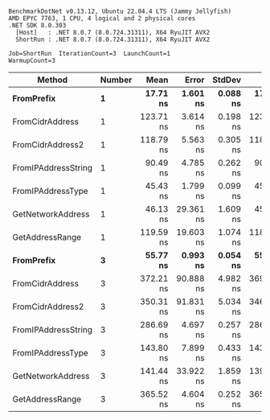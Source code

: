 ```

BenchmarkDotNet v0.13.12, Ubuntu 22.04.4 LTS (Jammy Jellyfish)
AMD EPYC 7763, 1 CPU, 4 logical and 2 physical cores
.NET SDK 8.0.303
  [Host]   : .NET 8.0.7 (8.0.724.31311), X64 RyuJIT AVX2
  ShortRun : .NET 8.0.7 (8.0.724.31311), X64 RyuJIT AVX2

Job=ShortRun  IterationCount=3  LaunchCount=1  
WarmupCount=3  

```
| Method              | Number | Mean      | Error     | StdDev   | Min       | Max       | Gen0   | Allocated |
|-------------------- |------- |----------:|----------:|---------:|----------:|----------:|-------:|----------:|
| **FromPrefix**          | **1**      |  **17.71 ns** |  **1.601 ns** | **0.088 ns** |  **17.62 ns** |  **17.80 ns** | **0.0007** |      **56 B** |
| FromCidrAddress     | 1      | 123.71 ns |  3.614 ns | 0.198 ns | 123.54 ns | 123.92 ns | 0.0012 |     112 B |
| FromCidrAddress2    | 1      | 118.79 ns |  5.563 ns | 0.305 ns | 118.61 ns | 119.15 ns | 0.0012 |     112 B |
| FromIPAddressString | 1      |  90.49 ns |  4.785 ns | 0.262 ns |  90.24 ns |  90.76 ns | 0.0006 |      56 B |
| FromIPAddressType   | 1      |  45.43 ns |  1.799 ns | 0.099 ns |  45.35 ns |  45.54 ns | 0.0010 |      88 B |
| GetNetworkAddress   | 1      |  46.13 ns | 29.361 ns | 1.609 ns |  45.04 ns |  47.98 ns | 0.0007 |      56 B |
| GetAddressRange     | 1      | 119.59 ns | 19.603 ns | 1.074 ns | 118.40 ns | 120.49 ns | 0.0019 |     168 B |
| **FromPrefix**          | **3**      |  **55.77 ns** |  **0.993 ns** | **0.054 ns** |  **55.71 ns** |  **55.80 ns** | **0.0020** |     **168 B** |
| FromCidrAddress     | 3      | 372.21 ns | 90.888 ns | 4.982 ns | 369.12 ns | 377.95 ns | 0.0038 |     336 B |
| FromCidrAddress2    | 3      | 350.31 ns | 91.831 ns | 5.034 ns | 346.57 ns | 356.03 ns | 0.0038 |     336 B |
| FromIPAddressString | 3      | 286.69 ns |  4.697 ns | 0.257 ns | 286.40 ns | 286.89 ns | 0.0019 |     168 B |
| FromIPAddressType   | 3      | 143.80 ns |  7.899 ns | 0.433 ns | 143.48 ns | 144.29 ns | 0.0031 |     264 B |
| GetNetworkAddress   | 3      | 141.44 ns | 33.922 ns | 1.859 ns | 139.96 ns | 143.53 ns | 0.0019 |     168 B |
| GetAddressRange     | 3      | 365.52 ns |  4.604 ns | 0.252 ns | 365.30 ns | 365.80 ns | 0.0057 |     504 B |
